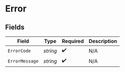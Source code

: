 # Error


## Fields

| Field              | Type               | Required           | Description        |
| ------------------ | ------------------ | ------------------ | ------------------ |
| `ErrorCode`        | *string*           | :heavy_check_mark: | N/A                |
| `ErrorMessage`     | *string*           | :heavy_check_mark: | N/A                |